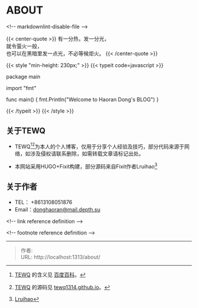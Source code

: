 # ABOUT


&lt;!-- markdownlint-disable-file --&gt;

{{&lt; center-quote &gt;}}
有一分热，发一分光，\
就令萤火一般，\
也可以在黑暗里发一点光，不必等候炬火。
{{&lt; /center-quote &gt;}}


{{&lt; style &#34;min-height: 230px;&#34; &gt;}}
{{&lt; typeit code=javascript &gt;}}


package main

import &#34;fmt&#34;

func main() {
    fmt.Println(&#34;Welcome to Haoran Dong&#39;s BLOG&#34;)
}


{{&lt; /typeit &gt;}}
{{&lt; /style &gt;}}
## 关于TEWQ
-  TEWQ[^1][^2]为本人的个人博客，仅用于分享个人经验及技巧，部分代码来源于网络，如涉及侵权请联系删除，如需转载文章请标记出处。
  
-  本网站采用HUGO&#43;Fixit构建，部分源码来自Fixit作者Lruihao[^3]
## 关于作者

  - TEL： &#43;8613108051876 
  - Email：donghaoran@mail.depth.su
  


&lt;!-- link reference definition --&gt;

[TEWQ]: https://www.depth.su/
[TEWQ1314]: https://github.com/TEWQ1314/tewq1314.github.io
[mean]: https://baike.baidu.com/item/%E6%88%91%E7%88%B1%E4%BD%A0/9056
[Fixit]: https://github.com/lruihao
&lt;!-- footnote reference definition --&gt;

[^1]: [TEWQ][TEWQ] 的含义见 [百度百科][mean]。

[^2]: [TEWQ][TEWQ] 的源码见 [tewq1314.github.io][TEWQ1314]。
[^3]: [Lruihao][Fixit]

---

> 作者:   
> URL: http://localhost:1313/about/  


